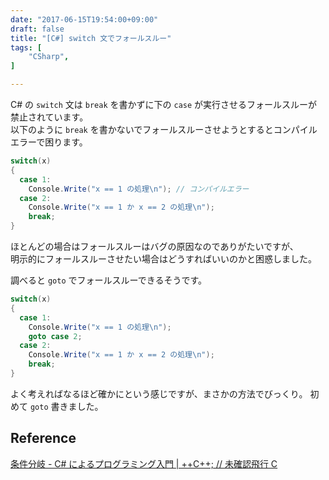 ```yaml
---
date: "2017-06-15T19:54:00+09:00"
draft: false
title: "[C#] switch 文でフォールスルー"
tags: [
    "CSharp",
]

---
```


C# の `switch` 文は `break` を書かずに下の `case` が実行させるフォールスルーが禁止されています。<br>
以下のように `break` を書かないでフォールスルーさせようとするとコンパイルエラーで困ります。<br>

```csharp
switch(x)
{
  case 1:
    Console.Write("x == 1 の処理\n"); // コンパイルエラー
  case 2:
    Console.Write("x == 1 か x == 2 の処理\n");
    break;
}
```

ほとんどの場合はフォールスルーはバグの原因なのでありがたいですが、<br>
明示的にフォールスルーさせたい場合はどうすればいいのかと困惑しました。<br>

調べると `goto` でフォールスルーできるそうです。<br>

```csharp
switch(x)
{
  case 1:
    Console.Write("x == 1 の処理\n");
    goto case 2;
  case 2:
    Console.Write("x == 1 か x == 2 の処理\n");
    break;
}
```

よく考えればなるほど確かにという感じですが、まさかの方法でびっくり。
初めて `goto` 書きました。

## Reference
[条件分岐 \- C\# によるプログラミング入門 \| \+\+C\+\+; // 未確認飛行 C](http://ufcpp.net/study/csharp/st_branch.html#fallthrough)